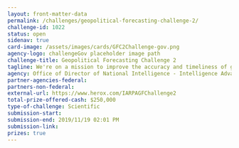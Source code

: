 ```yaml
---
layout: front-matter-data
permalink: /challenges/geopolitical-forecasting-challenge-2/
challenge-id: 1022
status: open
sidenav: true
card-image: /assets/images/cards/GFC2Challenge-gov.png
agency-logo: challengeGov placeholder image path
challenge-title: Geopolitical Forecasting Challenge 2
tagline: We're on a mission to improve the accuracy and timeliness of geopolitical forecasting.
agency: Office of Director of National Intelligence - Intelligence Advanced Research Project Activity
partner-agencies-federal: 
partners-non-federal: 
external-url: https://www.herox.com/IARPAGFChallenge2
total-prize-offered-cash: $250,000
type-of-challenge: Scientific
submission-start: 
submission-end: 2019/11/19 02:01 PM
submission-link:  
prizes: true
---
```


